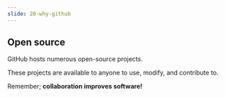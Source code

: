 ```yaml
---
slide: 20-why-github
---
```

## Open source

GitHub hosts numerous open-source projects.

These projects are available to anyone to use, modify, and contribute to.

Remember; __collaboration improves software!__